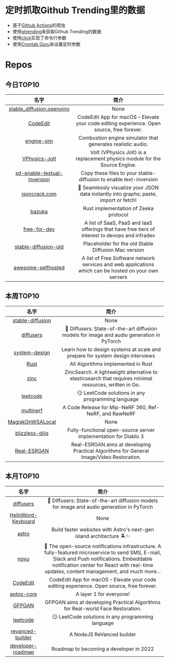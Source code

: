 # 定时抓取Github Trending里的数据
* 基于[Github Actions](https://docs.github.com/en/actions)的爬虫
* 使用[gtrending](https://github.com/hedythedev/gtrending)来获取Github Trending的数据
* 使用[click](https://github.com/pallets/click)实现了命令行参数
* 使用[Crontab Guru](https://crontab.guru/)来设置定时参数

# Repos
## 今日TOP10 
<!-- START OF DAILY_TOP10_REPOS -->
| 名字 | 简介 |
| :----: | :----: |
| [stable_diffusion.openvino](https://github.com/bes-dev/stable_diffusion.openvino) | None |
| [CodeEdit](https://github.com/CodeEditApp/CodeEdit) | CodeEdit App for macOS – Elevate your code editing experience. Open source, free forever. |
| [engine-sim](https://github.com/ange-yaghi/engine-sim) | Combustion engine simulator that generates realistic audio. |
| [VPhysics-Jolt](https://github.com/Joshua-Ashton/VPhysics-Jolt) | Volt (VPhysics Jolt) is a replacement physics module for the Source Engine. |
| [sd-enable-textual-inversion](https://github.com/hlky/sd-enable-textual-inversion) | Copy these files to your stable-diffusion to enable text-inversion |
| [jsoncrack.com](https://github.com/AykutSarac/jsoncrack.com) | 🔮 Seamlessly visualize your JSON data instantly into graphs; paste, import or fetch! |
| [bazuka](https://github.com/zeeka-network/bazuka) | Rust implementation of Zeeka protocol |
| [free-for-dev](https://github.com/ripienaar/free-for-dev) | A list of SaaS, PaaS and IaaS offerings that have free tiers of interest to devops and infradev |
| [stable-diffusion-old](https://github.com/magnusviri/stable-diffusion-old) | Placeholder for the old Stable Diffusion Mac version |
| [awesome-selfhosted](https://github.com/awesome-selfhosted/awesome-selfhosted) | A list of Free Software network services and web applications which can be hosted on your own servers |
<!-- END OF DAILY_TOP10_REPOS -->

## 本周TOP10
<!-- START OF WEEKLY_TOP10_REPOS -->
| 名字 | 简介 |
| :----: | :----: |
| [stable-diffusion](https://github.com/CompVis/stable-diffusion) | None |
| [diffusers](https://github.com/huggingface/diffusers) | 🤗 Diffusers: State-of-the-art diffusion models for image and audio generation in PyTorch |
| [system-design](https://github.com/karanpratapsingh/system-design) | Learn how to design systems at scale and prepare for system design interviews |
| [Rust](https://github.com/TheAlgorithms/Rust) | All Algorithms implemented in Rust |
| [zinc](https://github.com/zinclabs/zinc) | ZincSearch. A lightweight alternative to elasticsearch that requires minimal resources, written in Go. |
| [leetcode](https://github.com/doocs/leetcode) | 😏 LeetCode solutions in any programming language | 多种编程语言实现 LeetCode、《剑指 Offer（第 2 版）》、《程序员面试金典（第 6 版）》题解 |
| [multinerf](https://github.com/google-research/multinerf) | A Code Release for Mip-NeRF 360, Ref-NeRF, and RawNeRF |
| [MagiskOnWSALocal](https://github.com/LSPosed/MagiskOnWSALocal) | None |
| [blizzless-diiis](https://github.com/blizzless/blizzless-diiis) | Fully-functional open-source server implementation for Diablo 3 |
| [Real-ESRGAN](https://github.com/xinntao/Real-ESRGAN) | Real-ESRGAN aims at developing Practical Algorithms for General Image/Video Restoration. |
<!-- END OF WEEKLY_TOP10_REPOS -->

## 本月TOP10
<!-- START OF MONTHLY_TOP10_REPOS -->
| 名字 | 简介 |
| :----: | :----: |
| [diffusers](https://github.com/huggingface/diffusers) | 🤗 Diffusers: State-of-the-art diffusion models for image and audio generation in PyTorch |
| [HelloWord-Keyboard](https://github.com/peng-zhihui/HelloWord-Keyboard) | None |
| [astro](https://github.com/withastro/astro) | Build faster websites with Astro's next-gen island architecture 🏝✨ |
| [novu](https://github.com/novuhq/novu) | 🚀 The open-source notifications infrastructure. A fully-featured microservice to send SMS, E-mail, Slack and Push notifications. Embeddable notification center for React with real-time updates, content management, and much more... |
| [CodeEdit](https://github.com/CodeEditApp/CodeEdit) | CodeEdit App for macOS – Elevate your code editing experience. Open source, free forever. |
| [aptos-core](https://github.com/aptos-labs/aptos-core) | A layer 1 for everyone! |
| [GFPGAN](https://github.com/TencentARC/GFPGAN) | GFPGAN aims at developing Practical Algorithms for Real-world Face Restoration. |
| [leetcode](https://github.com/doocs/leetcode) | 😏 LeetCode solutions in any programming language | 多种编程语言实现 LeetCode、《剑指 Offer（第 2 版）》、《程序员面试金典（第 6 版）》题解 |
| [revanced-builder](https://github.com/reisxd/revanced-builder) | A NodeJS ReVanced builder |
| [developer-roadmap](https://github.com/kamranahmedse/developer-roadmap) | Roadmap to becoming a developer in 2022 |
<!-- END OF MONTHLY_TOP10_REPOS -->
